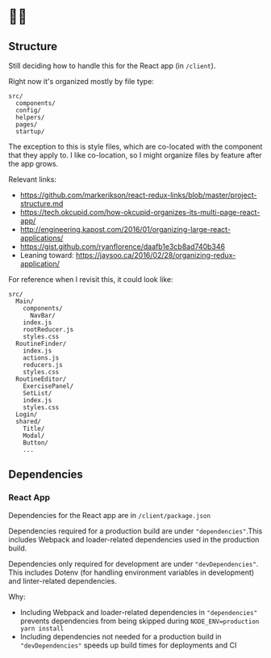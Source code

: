 # 💪🏼

## Structure

Still deciding how to handle this for the React app (in `/client`).

Right now it's organized mostly by file type:
```
src/
  components/
  config/
  helpers/
  pages/
  startup/
```

The exception to this is style files, which are co-located with the component that they apply to.
I like co-location, so I might organize files by feature after the app grows.

Relevant links:
* https://github.com/markerikson/react-redux-links/blob/master/project-structure.md
* https://tech.okcupid.com/how-okcupid-organizes-its-multi-page-react-app/
* http://engineering.kapost.com/2016/01/organizing-large-react-applications/
* https://gist.github.com/ryanflorence/daafb1e3cb8ad740b346
* Leaning toward: https://jaysoo.ca/2016/02/28/organizing-redux-application/

For reference when I revisit this, it could look like:

```
src/
  Main/
    components/
      NavBar/
    index.js
    rootReducer.js
    styles.css
  RoutineFinder/
    index.js
    actions.js
    reducers.js
    styles.css
  RoutineEditor/
    ExercisePanel/
    SetList/
    index.js
    styles.css
  Login/
  shared/
    Title/
    Modal/
    Button/
    ...
```

## Dependencies

### React App

Dependencies for the React app are in `/client/package.json`

Dependencies required for a production build are under `"dependencies"`.This includes Webpack and loader-related dependencies used in the production build.

Dependencies only required for development are under `"devDependencies"`. This includes Dotenv (for handling environment variables in development) and linter-related dependencies.

Why:
* Including Webpack and loader-related dependencies in `"dependencies"` prevents dependencies from being skipped during `NODE_ENV=production yarn install`
* Including dependencies not needed for a production build in `"devDependencies"` speeds up build times for deployments and CI
